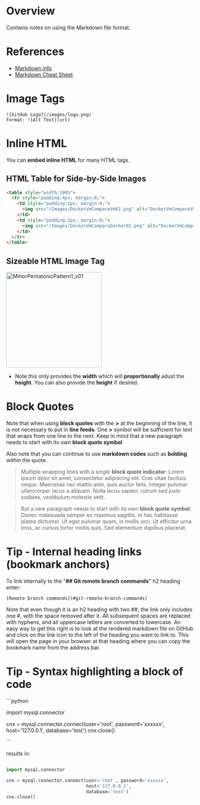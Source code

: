 # Overview

Contains notes on using the Markdown file format.

# References

* [Markdown info](https://guides.github.com/features/mastering-markdown/)
* [Markdown Cheat Sheet](https://github.com/adam-p/markdown-here/wiki/Markdown-Cheatsheet)

# Image Tags

```
![GitHub Logo](/images/logo.png)
Format: ![Alt Text](url)
```

# Inline HTML

You can **embed inline HTML** for many HTML tags.

## HTML Table for Side-by-Side Images

```html
<table style="width:100%">
  <tr style="padding:4px; margin:0;">
    <td style="padding:2px; margin:0;">
      <img src="/Images/DockerVmCompareVm01.png" alt="DockerVmCompareVm01" width="448" height="448">
    </td>
    <td style="padding:2px; margin:0;">
      <img src="/Images/DockerVmCompareDocker01.png" alt="DockerVmCompareDocker01" width="448" height="448">
    </td>
  </tr>
</table>
```

## Sizeable HTML Image Tag

<img src="/Guitar/Theory/ScalesKeysAndModes/Scales/images/Diagrams/MinorPentatonicPattern1_v01.svg" alt="MinorPentatonicPattern1_v01" width="256">

* Note this only provides the **width** which will **proportionally** adust the **height**.  You can also provide the **height** if desired.

# Block Quotes

Note that when using **block quotes** with the **\>** at the beginning of the line, it is not necessary to put in **line feeds**.  One **\>** symbol will be sufficient for text that wraps from one line to the next.   Keep in mind that a new paragraph needs to start with its own **block quote symbol**

Also note that you can continue to use **markdown codes** such as **bolding** within the quote.

> Multiple wrapping lines with a single **block quote indicator**: Lorem ipsum dolor sit amet, consectetur adipiscing elit. Cras vitae facilisis neque. Maecenas nec mattis ante, quis auctor felis. Integer pulvinar ullamcorper lacus a aliquam. Nulla lacus sapien, rutrum sed justo sodales, vestibulum molestie velit. 

> But a new paragraph needs to start with its own **block quote symbol**: Donec malesuada semper ex maximus sagittis. In hac habitasse platea dictumst. Ut eget pulvinar quam, in mollis orci. Ut efficitur urna eros, ac cursus tortor mollis quis. Sed elementum dapibus placerat. 

# Tip - Internal heading links (bookmark anchors)

To link internally to the "**## Git remote branch commands**" h2 heading enter:

```
[Remote branch commands](#git-remote-branch-commands)
```

Note that even though it is an h2 heading with two ##, the link only includes one #, with the space removed after it.  All subsequent spaces are replaced with hyphens, and all uppercase letters are converted to lowercase.  An easy way to get this right is to look at the rendered markdown file on GitHub and click on the link icon to the left of the heading you want to link to.  This will open the page in your browser at that heading where you can copy the bookmark name from the address bar.

# Tip - Syntax highlighting a block of code

\`\`\`python

import mysql.connector

cnx = mysql.connector.connect(user='root', password='xxxxxx',
                              host='127.0.0.1',
                              database='test')
cnx.close()

\`\`\`

results in:

```python

import mysql.connector

cnx = mysql.connector.connect(user='root', password='xxxxxx',
                              host='127.0.0.1',
                              database='test')
cnx.close()

```
